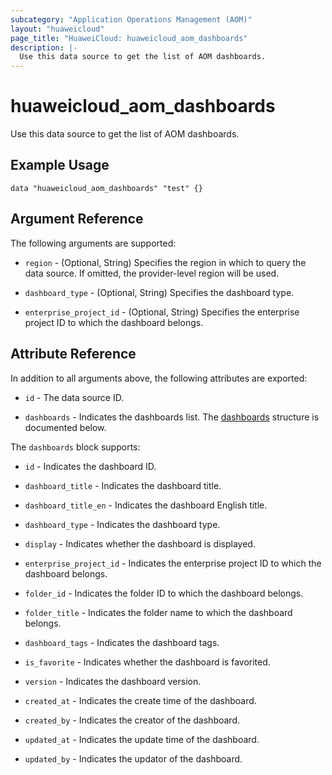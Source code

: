 ```yaml
---
subcategory: "Application Operations Management (AOM)"
layout: "huaweicloud"
page_title: "HuaweiCloud: huaweicloud_aom_dashboards"
description: |-
  Use this data source to get the list of AOM dashboards.
---
```


# huaweicloud_aom_dashboards

Use this data source to get the list of AOM dashboards.

## Example Usage

```hcl
data "huaweicloud_aom_dashboards" "test" {}
```

## Argument Reference

The following arguments are supported:

* `region` - (Optional, String) Specifies the region in which to query the data source.
  If omitted, the provider-level region will be used.

* `dashboard_type` - (Optional, String) Specifies the dashboard type.

* `enterprise_project_id` - (Optional, String) Specifies the enterprise project ID to which the dashboard belongs.

## Attribute Reference

In addition to all arguments above, the following attributes are exported:

* `id` - The data source ID.

* `dashboards` - Indicates the dashboards list.
  The [dashboards](#attrblock--dashboards) structure is documented below.

<a name="attrblock--dashboards"></a>
The `dashboards` block supports:

* `id` - Indicates the dashboard ID.

* `dashboard_title` - Indicates the dashboard title.

* `dashboard_title_en` - Indicates the dashboard English title.

* `dashboard_type` - Indicates the dashboard type.

* `display` - Indicates whether the dashboard is displayed.

* `enterprise_project_id` - Indicates the enterprise project ID to which the dashboard belongs.

* `folder_id` - Indicates the folder ID to which the dashboard belongs.

* `folder_title` - Indicates the folder name to which the dashboard belongs.

* `dashboard_tags` - Indicates the dashboard tags.

* `is_favorite` - Indicates whether the dashboard is favorited.

* `version` - Indicates the dashboard version.

* `created_at` - Indicates the create time of the dashboard.

* `created_by` - Indicates the creator of the dashboard.

* `updated_at` - Indicates the update time of the dashboard.

* `updated_by` - Indicates the updator of the dashboard.
